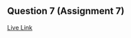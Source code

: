 ## Question 7 (Assignment 7)

[Live Link](https://webdev-assignment.netlify.app/assignment7/question7/)
